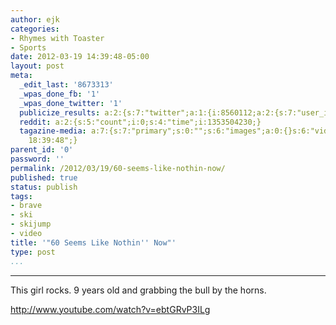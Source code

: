 ```yaml
---
author: ejk
categories:
- Rhymes with Toaster
- Sports
date: 2012-03-19 14:39:48-05:00
layout: post
meta:
  _edit_last: '8673313'
  _wpas_done_fb: '1'
  _wpas_done_twitter: '1'
  publicize_results: a:2:{s:7:"twitter";a:1:{i:8560112;a:2:{s:7:"user_id";s:3:"ejk";s:7:"post_id";s:18:"181812270731497472";}}s:2:"fb";a:1:{i:722852376;a:2:{s:7:"user_id";s:9:"722852376";s:7:"post_id";s:17:"10150603324322377";}}}
  reddit: a:2:{s:5:"count";i:0;s:4:"time";i:1353504230;}
  tagazine-media: a:7:{s:7:"primary";s:0:"";s:6:"images";a:0:{}s:6:"videos";a:0:{}s:11:"image_count";s:1:"0";s:6:"author";s:7:"8673313";s:7:"blog_id";s:7:"8370333";s:9:"mod_stamp";s:19:"2012-03-19
    18:39:48";}
parent_id: '0'
password: ''
permalink: /2012/03/19/60-seems-like-nothin-now/
published: true
status: publish
tags:
- brave
- ski
- skijump
- video
title: '"60 Seems Like Nothin'' Now"'
type: post
...
```

---

This girl rocks. 9 years old and grabbing the bull by the horns.

http://www.youtube.com/watch?v=ebtGRvP3ILg

